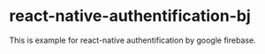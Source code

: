 # react-native-authentification-bj

This is example for react-native authentification by google firebase.
